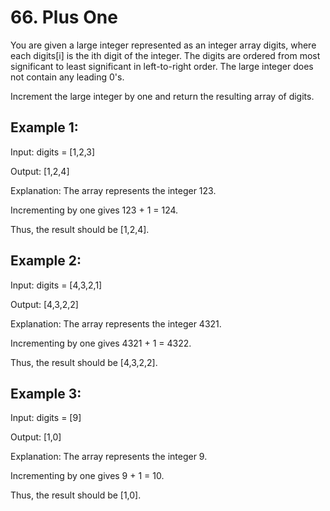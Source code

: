 # 66. Plus One

You are given a large integer represented as an integer array digits, where each digits[i] is the ith digit of the integer. The digits are ordered from most significant to least significant in left-to-right order. The large integer does not contain any leading 0's.

Increment the large integer by one and return the resulting array of digits.

 

## Example 1:

Input: digits = [1,2,3]

Output: [1,2,4]

Explanation: The array represents the integer 123.

Incrementing by one gives 123 + 1 = 124.

Thus, the result should be [1,2,4].

## Example 2:

Input: digits = [4,3,2,1]

Output: [4,3,2,2]

Explanation: The array represents the integer 4321.

Incrementing by one gives 4321 + 1 = 4322.

Thus, the result should be [4,3,2,2].

## Example 3:

Input: digits = [9]

Output: [1,0]

Explanation: The array represents the integer 9.

Incrementing by one gives 9 + 1 = 10.

Thus, the result should be [1,0].

